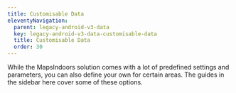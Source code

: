 ```yaml
---
title: Customisable Data
eleventyNavigation:
  parent: legacy-android-v3-data
  key: legacy-android-v3-data-customisable-data
  title: Customisable Data
  order: 30
---
```


While the MapsIndoors solution comes with a lot of predefined settings and parameters, you can also define your own for certain areas. The guides in the sidebar here cover some of these options.

